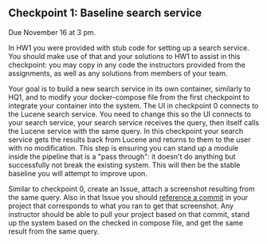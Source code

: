 ## Checkpoint 1: Baseline search service

Due November 16 at 3 pm.

In HW1 you were provided with stub code for setting up a search
service.  You should make use of that and your solutions to HW1 to
assist in this checkpoint: you may copy in any code the instructors
provided from the assignments, as well as any solutions from members
of your team.

Your goal is to build a new search service in its own container,
similarly to HQ1, and to modify your docker-compose file from the
first checkpoint to integrate your container into the system.  The UI
in checkpoint 0 connects to the Lucene search service.  You need to
change this so the UI connects to your search service, your search
service receives the query, then itself calls the Lucene service with
the same query.  In this checkpoint your search service gets the
results back from Lucene and returns to them to the user with no
modification.  This step is ensuring you can stand up a module inside
the pipeline that is a "pass through": it doesn't do anything but
successfully not break the existing system.  This will then be the
stable baseline you will attempt to improve upon.

Similar to checkpoint 0, create an Issue, attach a screenshot
resulting from the same query.  Also in that Issue you should
[reference a
commit](https://help.github.com/articles/autolinked-references-and-urls/)
in your project that corresponds to what you ran to get that
screenshot.  Any instructor should be able to pull your project based
on that commit, stand up the system based on the checked in compose
file, and get the same result from the same query.
